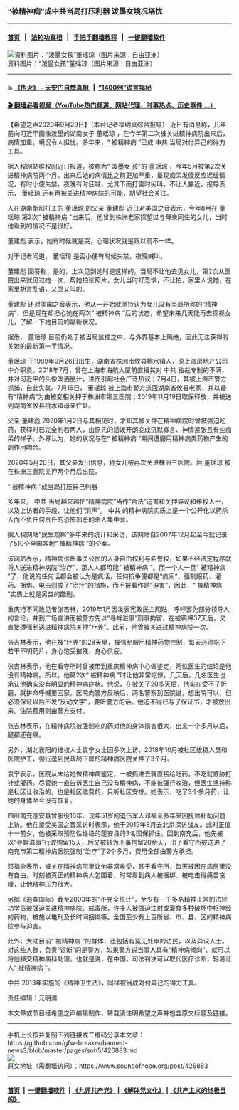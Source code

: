 ### “被精神病”成中共当局打压利器  泼墨女境况堪忧
------------------------

#### [首页](https://github.com/gfw-breaker/banned-news3/blob/master/README.md) &nbsp;&nbsp;|&nbsp;&nbsp; [法轮功真相](https://github.com/begood0513/basic/blob/master/README.md)  &nbsp;&nbsp;|&nbsp;&nbsp; [手把手翻墙教程](https://github.com/gfw-breaker/guides/wiki)  &nbsp;&nbsp;|&nbsp;&nbsp; [一键翻墙软件](https://github.com/gfw-breaker/nogfw/blob/master/README.md)  



<div><img alt="资料图片：“泼墨女孩”董瑶琼（图片来源：自由亚洲）" src="https://img.soundofhope.org/2020-05/1590195311603.jpg"/>
<br/><figcaption class="caption">
 资料图片：“泼墨女孩”董瑶琼（图片来源：自由亚洲）
</figcaption></div><hr/>

#### 💥 [《伪火》 - 天安门自焚真相 ](http://158.247.195.190:10000/videos/blog/weihuo.html)&nbsp; |&nbsp; [“1400例”谎言揭秘  ](http://158.247.195.190:10000/videos/blog/jiexi1400.html)

#### [ 🎬  翻墙必看视频（YouTube热门频道、网站代理、时事热点、历史事件 ...）](https://github.com/gfw-breaker/links/blob/master/banned.md)

<div><div class="Content__Wrapper sc-1bvya0-0 grZQxZ">
 <p class="meta-top">
  <span class="meta">
   【希望之声2020年9月29日】（本台记者福明真综合报导）
  </span>
  近日有消息称，几年前向习近平画像泼墨的湖南女子
  <ok href="/term/210898">
   董瑶琼
  </ok>
  ，在今年第二次被关进精神病院出来后，病情加重，境况令人担忧。多年来，“
  <ok href="/term/179072">
   被精神病
  </ok>
  ”已成
  <ok href="/term/1059">
   中共
  </ok>
  当局对付异己的得力工具。
 </p>
 <p>
  据人权网站维权网近日报道，被称为“
  <ok href="/term/386422">
   泼墨女
  </ok>
  孩”的
  <ok href="/term/210898">
   董瑶琼
  </ok>
  ，今年5月被第2次关进精神病院两个月。出来后她的病情比之前更加严重，呈现痴呆发傻反应迟缓情况，有时小便失禁，夜晚有时狂喊，尤其下雨打雷时尖叫，不让人靠近。报导表示，
  <ok href="/term/210898">
   董瑶琼
  </ok>
  还有再被关进精神病院的可能，期望社会关注。
 </p>
 <div class="AD_Embed__Wrap-sc-1xslmin-0 igMuqX module desktop">
  <div>
  </div>
 </div>
 <p>
  人在湖南衡阳打工的
  <ok href="/term/210898">
   董瑶琼
  </ok>
  的父亲
  <ok href="/term/211045">
   董建彪
  </ok>
  近日对美国之音表示，今年8月在
  <ok href="/term/210898">
   董瑶琼
  </ok>
  第2次“
  <ok href="/term/179072">
   被精神病
  </ok>
  ”出来后，他曾到株洲老家探望过与母亲同住的女儿，当时他看到的情况不是很好。
 </p>
 <p>
  <ok href="/term/211045">
   董建彪
  </ok>
  表示，她有时候就是哭，心理状况就是跟以前不一样。
 </p>
 <p>
  对于记者问道，
  <ok href="/term/210898">
   董瑶琼
  </ok>
  是否小便有时候失禁，夜晚喊叫。
 </p>
 <p>
  <ok href="/term/211045">
   董建彪
  </ok>
  回答称，是的，上次见到她时是这样的。当局不让他去见女儿，第2次从医院出来就见过她一次，帮她拍张照片，女儿当时好恐惧，不让拍，家里人说她，在家里胡言乱语，又哭又叫的。
 </p>
 <p>
  <ok href="/term/211045">
   董建彪
  </ok>
  还对美国之音表示，他从一开始就坚持认为女儿没有当局所称的“精神病”，但是现在却担心她在两次“
  <ok href="/term/179072">
   被精神病
  </ok>
  ”后的状态，希望未来几天能再去探视女儿，了解一下她目前的最新状况。
 </p>
 <p>
  据悉，
  <ok href="/term/210898">
   董瑶琼
  </ok>
  目前仍处于被当局监控之中，与外界基本上隔绝，因此无法获得有关她的最新第一手情况。
 </p>
 <p>
  <ok href="/term/210898">
   董瑶琼
  </ok>
  于1989年9月26日出生，湖南省株洲市攸县桃水镇人，原上海房地产公司中介职员。2018年7月，曾在上海市海航大厦前直播其对
  <ok href="/term/1059">
   中共
  </ok>
  独裁专制的不满，并对习近平的头像泼洒墨汁，进而引起社会广泛热议；7月4日，其被上海市警方抓捕，自此失联。7月16日，
  <ok href="/term/210898">
   董瑶琼
  </ok>
  被上海市警方送回湖南省攸县老家，并以疑有“精神病”为由被变相关押于株洲市第三医院；2019年11月19日取保释放，并被送到湖南省攸县桃水镇母亲住处。
 </p>
 <p>
  父亲
  <ok href="/term/211045">
   董建彪
  </ok>
  2020年1月2日与其相见时，才知其被关押在精神病院时曾被强迫吃药，获释时已完全判若两人，由原先的活泼开朗变成沉默寡言、神情紧张且有些痴呆的样子。外界认为，她的状况与在“
  <ok href="/term/179072">
   被精神病
  </ok>
  ”期间遭服用精神病类药物产生的副作用吻合。
 </p>
 <p>
  2020年5月20日，其父亲发出信息，称女儿被再次关进株洲三医院。后
  <ok href="/term/210898">
   董瑶琼
  </ok>
  被在株洲三医院关押两个月后出院。
 </p>
 <p>
  “
  <ok href="/term/179072">
   被精神病
  </ok>
  ”成当局打压异己利器
 </p>
 <p>
  多年来，
  <ok href="/term/1059">
   中共
  </ok>
  当局越来越把“精神病院”当作“合法”迫害和关押异议和维权人士，以及上访者的手段，让他们“消声”。
  <ok href="/term/1059">
   中共
  </ok>
  的精神病院实质上是一个公开化以药杀人而不负任何责任的恐怖邪恶的杀人集中营。
 </p>
 <p>
  据人权网站“民生观察”多年来的统计和采访，该网站自2007年12月起至今就记录了510个全国各地“
  <ok href="/term/179072">
   被精神病
  </ok>
  ”的个案。
 </p>
 <p>
  该网站表示，精神病诊断事关公民的人身自由权利与名誉权，如果不经法定程序就将人送进精神病院“治疗”，那人人都可能“
  <ok href="/term/179072">
   被精神病
  </ok>
  ”。而一个人一旦“
  <ok href="/term/179072">
   被精神病
  </ok>
  ”了，他说的任何话都会被认为是疯话，任何抗争便都是“疯闹”，强制服药、灌药、捆绑、电击则成了“治疗”的措施，而不被看作是“迫害”，因此，“
  <ok href="/term/179072">
   被精神病
  </ok>
  ”实质上就是另类的酷刑。
 </p>
 <div class="AD_Embed__Wrap-sc-1xslmin-0 igMuqX module desktop">
  <div>
  </div>
 </div>
 <p>
  重庆持不同政见者张吉林，2019年1月因发表宪政民主网贴，呼吁罢免部分领导人的言论，并到广场宣讲而被警方先以“寻衅滋事”刑事拘留，在被羁押37天后，又直接遭强制送进精神病院关押“疗养”。此前，他曾被关进过精神病院一次。
 </p>
 <p>
  张吉林表示，他在被“疗养”的28天里，被强制服用精神药物控制，每天必须吃下若干不明药片，身心饱受摧残，身心俱疲。
 </p>
 <p>
  张吉林表示，他在看守所时曾被带到重庆精神病中心做鉴定，两位医生的结论是他没有精神病。所以，他第2次“
  <ok href="/term/179072">
   被精神病
  </ok>
  ”时让他非常吃惊。几天后，几名医生也承认他确实没有明显的精神病症状。他说，在被关了20多天后，他实在受不了折磨，就拼命呼喊要回家。医院向警方反映后，两名警察到医院说，想出院可以，但必须保证以后不发“反动文字”，要听警方的话。他迫不得已写了保证书，才被放出来。住院费用则由警方支付。
 </p>
 <p>
  张吉林表示，在精神病院被强制吃的药对他的身体损害很大，出来一个多月以后，腿都还在痛。
 </p>
 <p>
  另外，湖北襄阳的维权人士袁宁女士因多次上访，2018年10月被社区维稳人员和医院护工，强行送到民政局下属的精神病医院关押了3个月。
 </p>
 <p>
  袁宁表示，医院从未给她做精神病鉴定，一被抓进去就直接给吃药，不吃就威胁打针或灌药。尽管她一直告诉医生自己没有精神病，不能被强行收治，但医生坚持称是社区让收治的，也是社区缴费的，只听社区安排。她表示，吃了3个多月药，让她的身体至今没有恢复。
 </p>
 <p>
  四川南充蓬安县曾服役16年、现年51岁的退伍军人邓福全多年来因抚恤补助问题上访。他在接受美国之音采访时表示，他于2019年8月去北京探访战友。此时正值十一前夕，他被采取预防性维稳的蓬安县的3名国保抓住。回到南充后，他先被以“寻衅滋事”行政拘留15天，后又被转为刑事拘留20余天，出了看守所被送进了南充市第二精神病医院强制“治疗”了2个多月，费用全部由警方承担。
 </p>
 <p>
  邓福全表示，被关在精神病院里让他非常难受，甚于看守所，每天被困在病房里没有自由，时刻被真正的精神病人包围着，时常看到病人被捆绑、被电击得痛苦哀嚎，让他精神压力很大。
 </p>
 <p>
  另据《追查国际》截至2003年的“不完全统计”，至少有一千多名精神正常的法轮功学员被强迫关进精神病院、戒毒所，许多人被强迫注射或灌食多种破坏中枢神经的药物，被施以电刑及长时间捆绑等。全国至少有上百所省、市、县、区的精神病院参与迫害。
 </p>
 <p>
  此外，大陆目前“
  <ok href="/term/179072">
   被精神病
  </ok>
  ”的群体，还包括有冤无处申的访民，以及异议人士。对这些人群，负责“诊断”的是警方，如果警方说当事人具有“精神病倾向”，就可以将他移交精神病科处理。也就是说，在中国，司法判决可以取代医疗诊断，轻易让人“
  <ok href="/term/179072">
   被精神病
  </ok>
  ”。
 </p>
 <p>
  <ok href="/term/1059">
   中共
  </ok>
  2013年实施的《精神卫生法》，同样被当成对付异己的得力工具。
 </p>
 <p class="meta-btm">
  责任编辑：元明清
 </p>
 <p class="meta-btm">
  本文章或节目经希望之声编辑制作，转载请注明希望之声并包含原文标题及链接。
 </p>
</div>
</div>
<hr/>
手机上长按并复制下列链接或二维码分享本文章：<br/>
https://github.com/gfw-breaker/banned-news3/blob/master/pages/soh5/426883.md <br/>
<a href='https://github.com/gfw-breaker/banned-news3/blob/master/pages/soh5/426883.md'><img src='https://github.com/gfw-breaker/banned-news3/blob/master/pages/soh5/426883.md.png'/></a> <br/>
原文地址（需翻墙访问）：https://www.soundofhope.org/post/426883


------------------------
#### [首页](https://github.com/gfw-breaker/banned-news3/blob/master/README.md) &nbsp;|&nbsp; [一键翻墙软件](https://github.com/gfw-breaker/nogfw/blob/master/README.md) &nbsp;| [《九评共产党》](https://github.com/gfw-breaker/9ping.md/blob/master/README.md#九评之一评共产党是什么) | [《解体党文化》](https://github.com/gfw-breaker/jtdwh.md/blob/master/README.md) | [《共产主义的终极目的》](https://github.com/gfw-breaker/gczydzjmd.md/blob/master/README.md)


<img src='http://gfw-breaker.win/banned-news3/pages/soh5/426883.md' width='0px' height='0px'/>